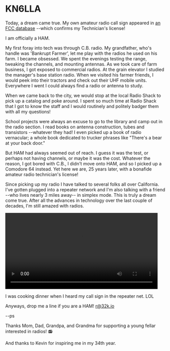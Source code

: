 # KN6LLA


Today, a dream came true. My own amateur radio call sign appeared in [an FCC database][1] --which confirms my Technician's license!

I am officially a HAM.

My first foray into tech was through C.B. radio. My grandfather, who's handle was 'Bankrupt Farmer', let me play with the radios he used on his farm. I became obsessed. We spent the evenings testing the range, tweaking the channels, and mounting antennas. As we took care of farm business, I got exposed to commercial radios. At the grain elevator I studied the manager's base station radio. When we visited his farmer friends, I would peek into their tractors and check out their UHF mobile units. Everywhere I went I could always find a radio or antenna to study.

When we came back to the city, we would stop at the local Radio Shack to pick up a catalog and poke around. I spent so much time at Radio Shack that I got to know the staff and I would routinely and politely badger them with all my questions!

School projects were always an excuse to go to the library and camp out in the radio section. I read books on antenna construction, tubes and transistors --whatever they had! I even picked up a book of radio vernacular; a whole book dedicated to trucker phrases like "There's a bear at your back door."

But HAM had always seemed out of reach. I guess it was the test, or perhaps not having channels, or maybe it was the cost. Whatever the reason, I got bored with C.B., I didn't move onto HAM, and so I picked up a Comodore 64 instead. Yet here we are, 25 years later, with a bonafide amateur radio technician's license!

Since picking up my radio I have talked to several folks all over California. I've gotten plugged into a repeater network and I'm also talking with a friend --who lives nearly 3 miles away-- in simplex mode. This is truly a dream come true. After all the advances in technology over the last couple of decades, I'm still amazed with radios.

<video width="480" controls="controls">
<source src="https://d.32k.io/ryan-kn6lla.mp4" type="video/mp4">
</video>

I was cooking dinner when I heard my call sign in the repeater net. LOL

Anyways, drop me a line if you are a HAM! <a href="mailto:r@32k.io">r@32k.io</a>

--ps

Thanks Mom, Dad, Grandpa, and Grandma for supporting a young fellar interested in radios! 📻

And thanks to Kevin for inspiring me in my 34th year.

[1]: https://wireless2.fcc.gov/UlsApp/UlsSearch/license.jsp?licKey=4343237
